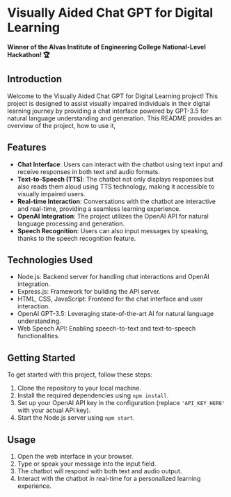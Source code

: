 # Visually Aided Chat GPT for Digital Learning
**Winner of the Alvas Institute of Engineering College National-Level Hackathon! 🏆**

## Introduction

Welcome to the Visually Aided Chat GPT for Digital Learning project! This project is designed to assist visually impaired individuals in their digital learning journey by providing a chat interface powered by GPT-3.5 for natural language understanding and generation. This README provides an overview of the project, how to use it, 

## Features

- **Chat Interface**: Users can interact with the chatbot using text input and receive responses in both text and audio formats.
- **Text-to-Speech (TTS)**: The chatbot not only displays responses but also reads them aloud using TTS technology, making it accessible to visually impaired users.
- **Real-time Interaction**: Conversations with the chatbot are interactive and real-time, providing a seamless learning experience.
- **OpenAI Integration**: The project utilizes the OpenAI API for natural language processing and generation.
- **Speech Recognition**: Users can also input messages by speaking, thanks to the speech recognition feature.

## Technologies Used

- Node.js: Backend server for handling chat interactions and OpenAI integration.
- Express.js: Framework for building the API server.
- HTML, CSS, JavaScript: Frontend for the chat interface and user interaction.
- OpenAI GPT-3.5: Leveraging state-of-the-art AI for natural language understanding.
- Web Speech API: Enabling speech-to-text and text-to-speech functionalities.

## Getting Started

To get started with this project, follow these steps:

1. Clone the repository to your local machine.
2. Install the required dependencies using `npm install`.
3. Set up your OpenAI API key in the configuration (replace `'API_KEY_HERE'` with your actual API key).
4. Start the Node.js server using `npm start`.

## Usage

1. Open the web interface in your browser.
2. Type or speak your message into the input field.
3. The chatbot will respond with both text and audio output.
4. Interact with the chatbot in real-time for a personalized learning experience.



